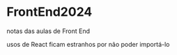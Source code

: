 # FrontEnd2024
notas das aulas de Front End

usos de React ficam estranhos por não poder importá-lo
